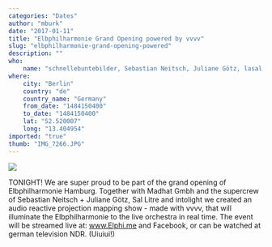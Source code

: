 ```yaml
---
categories: "Dates"
author: "mburk"
date: "2017-01-11"
title: "Elbphilharmonie Grand Opening powered by vvvv"
slug: "elbphilharmonie-grand-opening-powered"
description: ""
who: 
    name: "schnellebuntebilder, Sebastian Neitsch, Juliane Götz, lasal, intolight"
where: 
    city: "Berlin"
    country: "de"
    country_name: "Germany"
    from_date: "1484150400"
    to_date: "1484150400"
    lat: "52.520007"
    long: "13.404954"
imported: "true"
thumb: "IMG_7266.JPG"
---
```



![](IMG_7266.JPG) 

TONIGHT!
We are super proud to be part of the grand opening of Elbphilharmonie Hamburg.
Together with Madhat Gmbh and the supercrew of Sebastian Neitsch + Juliane Götz, Sal Litre and intolight we created an audio reactive projection mapping show - made with vvvv, that will illuminate the Elbphilharmonie to the live orchestra in real time.
The event will be streamed live at: www.Elphi.me and Facebook, or can be watched at german television NDR.
(Uiuiui!)